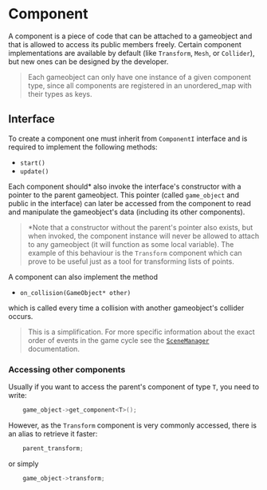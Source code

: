 # Component

A component is a piece of code that can be attached to a gameobject and that is allowed to
access its public members freely. Certain component implementations are available by default
(like `Transform`, `Mesh`, or `Collider`), but new ones can be designed by the developer.

> Each gameobject can only have one instance of a given component type, since all components are registered in an unordered_map with their types as keys.

## Interface

To create a component one must inherit from `ComponentI` interface and is required to implement the following methods:

- `start()`
- `update()`

Each component should* also invoke the interface's constructor with a pointer to the parent gameobject. This pointer (called `game_object` and public in the interface) can later be accessed from the component to read and manipulate the gameobject's data (including its other components).

> *Note that a constructor without the parent's pointer also exists, but when invoked, the component instance will never be allowed to attach to any gameobject (it will function as some local variable). The example of this behaviour is the `Transform` component which can prove to be useful just as a tool for transforming lists of points.

A component can also implement the method
- `on_collision(GameObject* other)`

which is called every time a collision with another gameobject's collider occurs.

> This is a simplification. For more specific information about the exact order of events in the game cycle see the [`SceneManager`](../scene_manager/scene_manager.md) documentation.

### Accessing other components

Usually if you want to access the parent's component of type `T`, you need to write:
```c++
	game_object->get_component<T>();
```
However, as the `Transform` component is very commonly accessed, there is an alias to retrieve it faster:
```c++
	parent_transform;
```
or simply
```c++
	game_object->transform;
```